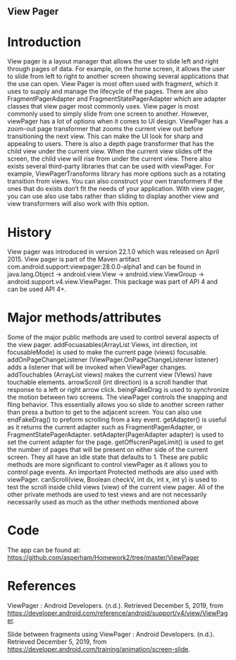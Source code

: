 ## View Pager

# Introduction
View pager is a layout manager that allows the user to slide left and right through pages of data. For example, on the home screen, it allows the user to slide from left to right to another screen showing several applications that the use can open. View Pager is most often used with fragment, which it uses to supply and manage the lifecycle of the pages. There are also FragmentPagerAdapter and FragmentStatePagerAdapter which are adapter classes that view pager most commonly uses. View pager is most commonly used to simply slide from one screen to another. However, viewPager has a lot of options when it comes to UI design. ViewPager has a zoom-out page transformer that zooms the current view out before transitioning the next view. This can make the UI look for sharp and appealing to users. There is also a depth page transformer that has the child view under the current view. When the current view slides off the screen, the child view will rise from under the current view. There also exists several third-party libraries that can be used with viewPager. For example, ViewPagerTransforms library has more options such as a rotating transition from views. You can also construct your own transformers if the ones that do exists don’t fit the needs of your application. With view pager, you can use also use tabs rather than sliding to display another view and view transformers will also work with this option. 

# History
View pager was introduced in version 22.1.0 which was released on April 2015. View pager is part of the Maven artifact com.android.support:viewpager:28.0.0-alpha1 and can be found in java.lang.Object -> android.view.View -> android.view.ViewGroup -> android.support.v4.view.ViewPager. This package was part of API 4 and can be used API 4+. 

# Major methods/attributes 
Some of the major public methods are used to control several aspects of the view pager. addFocuasables(ArrayList<View> Views, int direction, int focusableMode) is used to make the current page (views) focusable. addOnPageChangeListener (ViewPager.OnPageChangeListener listener) adds a listener that will be invoked when ViewPager changes. addTouchables (ArrayList<View> views) makes the current view (VIews) have touchable elements. arrowScroll (int direction) is a scroll handler that response to a left or right arrow click. beingFakeDrag is used to synchronize the motion between two screens. The viewPager controls the snapping and fling behavior. This essentially allows you so slide to another screen rather than press a button to get to the adjacent screen. You can also use endFakeDrag() to preform scrolling from a key event. getAdapter() is useful as it returns the current adapter such as FragmentPagerAdapter, or FragmentStatePagerAdapter. setAdapter(PagerAdapter adapter) is used to set the current adapter for the page.  getOffscrenPageLimit() is used to get the number of pages that will be present on either side of the current screen. They all have an idle state that defaults to 1. These are public methods are more significant to control viewPager as it allows you to control page events. An important Protected methods are also used with viewPager. canScroll(view, Boolean checkV, int dx, int x, int y) is used to test the scroll inside child views (view) of the current view pager. All of the other private methods are used to test views and are not necessarily necessarily used as much as the other methods mentioned above

# Code 
The app can be found at: https://github.com/asperham/Homework2/tree/master/ViewPager 

# References
ViewPager  :   Android Developers. (n.d.). Retrieved December 5, 2019, from https://developer.android.com/reference/android/support/v4/view/ViewPager. 

Slide between fragments using ViewPager  :   Android Developers. (n.d.). Retrieved December 5, 2019, from https://developer.android.com/training/animation/screen-slide. 


